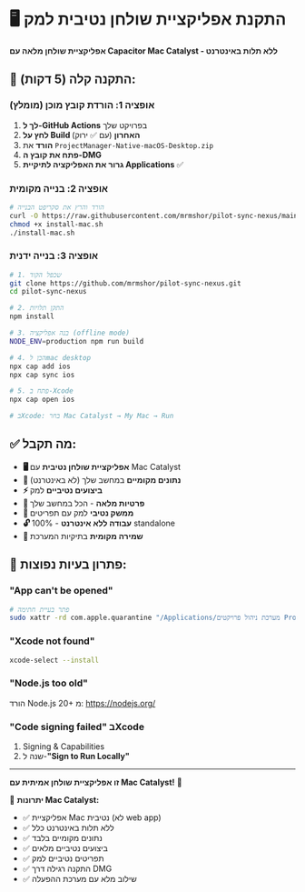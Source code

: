 # 🖥️ התקנת אפליקציית שולחן נטיבית למק

**אפליקציית שולחן מלאה עם Capacitor Mac Catalyst - ללא תלות באינטרנט**

## 🚀 התקנה קלה (5 דקות):

### אופציה 1: הורדת קובץ מוכן (מומלץ)
1. **לך ל-GitHub Actions** בפרויקט שלך
2. **לחץ על Build האחרון** (עם ✅ ירוק) 
3. **הורד** את `ProjectManager-Native-macOS-Desktop.zip`
4. **פתח את קובץ ה-DMG** 
5. **גרור את האפליקציה לתיקיית Applications** ✅

### אופציה 2: בנייה מקומית
```bash
# הורד והרץ את סקריפט הבנייה
curl -O https://raw.githubusercontent.com/mrmshor/pilot-sync-nexus/main/install-mac.sh
chmod +x install-mac.sh
./install-mac.sh
```

### אופציה 3: בנייה ידנית
```bash
# 1. שכפל הקוד
git clone https://github.com/mrmshor/pilot-sync-nexus.git
cd pilot-sync-nexus

# 2. התקן תלויות
npm install

# 3. בנה אפליקציה (offline mode)
NODE_ENV=production npm run build

# 4. הכן לmac desktop
npx cap add ios
npx cap sync ios

# 5. פתח ב-Xcode
npx cap open ios

# בXcode: בחר Mac Catalyst → My Mac → Run
```

## ✅ מה תקבל:
- **🖥️ אפליקציית שולחן נטיבית** עם Mac Catalyst
- **📁 נתונים מקומיים** במחשב שלך (לא באינטרנט)
- **⚡ ביצועים נטיביים** למק  
- **🔐 פרטיות מלאה** - הכל במחשב שלך
- **📱 ממשק נטיבי** למק עם תפריטים
- **🔓 עבודה ללא אינטרנט** - 100% standalone
- **💾 שמירה מקומית** בתיקיות המערכת

## 🔧 פתרון בעיות נפוצות:

### "App can't be opened" 
```bash
# פתר בעיית חתימה
sudo xattr -rd com.apple.quarantine "/Applications/מערכת ניהול פרויקטים Pro.app"
```

### "Xcode not found"
```bash
xcode-select --install
```

### "Node.js too old"
הורד Node.js 20+ מ: https://nodejs.org/

### "Code signing failed" בXcode
1. Signing & Capabilities
2. שנה ל-**"Sign to Run Locally"**

---

**זו אפליקציית שולחן אמיתית עם Mac Catalyst!** 🚀

🎯 **יתרונות Mac Catalyst:**
- ✅ אפליקציית Mac נטיבית (לא web app)
- ✅ ללא תלות באינטרנט כלל
- ✅ נתונים מקומיים בלבד
- ✅ ביצועים נטיביים מלאים  
- ✅ תפריטים נטיביים למק
- ✅ התקנה רגילה דרך DMG
- ✅ שילוב מלא עם מערכת ההפעלה